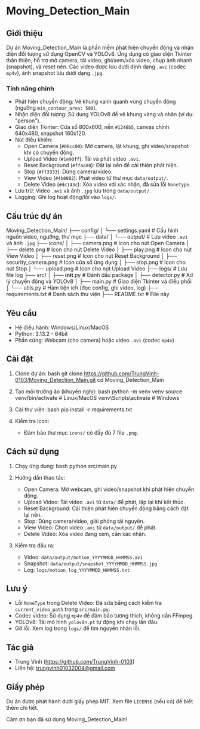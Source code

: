 # Moving_Detection_Main

## Giới thiệu
Dự án Moving_Detection_Main là phần mềm phát hiện chuyển động và nhận diện đối tượng sử dụng OpenCV và YOLOv8. Ứng dụng có giao diện Tkinter thân thiện, hỗ trợ mở camera, tải video, ghi/xem/xóa video, chụp ảnh nhanh (snapshot), và reset nền. Các video được lưu dưới định dạng `.avi` (codec `mp4v`), ảnh snapshot lưu dưới dạng `.jpg`.

### Tính năng chính
- Phát hiện chuyển động: Vẽ khung xanh quanh vùng chuyển động (ngưỡng `min_contour_area: 500`).
- Nhận diện đối tượng: Sử dụng YOLOv8 để vẽ khung vàng và nhãn (ví dụ: "person").
- Giao diện Tkinter: Cửa sổ 800x600, nền `#1246b5`, canvas chính 640x480, snapshot 160x120.
- Nút điều khiển:
  - Open Camera (`#00cc00`): Mở camera, lật khung, ghi video/snapshot khi có chuyển động.
  - Upload Video (`#1e90ff`): Tải và phát video `.avi`.
  - Reset Background (`#ffaa00`): Đặt lại nền để cải thiện phát hiện.
  - Stop (`#ff3333`): Dừng camera/video.
  - View Video (`#4b0082`): Phát video từ thư mục `data/output/`.
  - Delete Video (`#dc143c`): Xóa video với xác nhận, đã sửa lỗi `NoneType`.
- Lưu trữ: Video `.avi` và ảnh `.jpg` lưu trong `data/output/`.
- Logging: Ghi log hoạt động/lỗi vào `logs/`.

## Cấu trúc dự án

Moving_Detection_Main/
├── config/
│   └── settings.yaml           # Cấu hình nguồn video, ngưỡng, thư mục
├── data/
│   └── output/                 # Lưu video `.avi` và ảnh `.jpg`
├── icons/
│   ├── camera.png              # Icon cho nút Open Camera
│   ├── delete.png              # Icon cho nút Delete Video
│   ├── play.png                # Icon cho nút View Video
│   ├── reset.png               # Icon cho nút Reset Background
│   ├── security_camera.png     # Icon cửa sổ ứng dụng
│   ├── stop.png                # Icon cho nút Stop
│   └── upload.png              # Icon cho nút Upload Video
├── logs/                       # Lưu file log
├── src/
│   ├── __init__.py             # Đánh dấu package
│   ├── detector.py             # Xử lý chuyển động và YOLOv8
│   ├── main.py                 # Giao diện Tkinter và điều phối
│   └── utils.py                # Hàm tiện ích (đọc config, ghi video, log)
├── requirements.txt            # Danh sách thư viện
├── README.txt                  # File này


## Yêu cầu
- Hệ điều hành: Windows/Linux/MacOS
- Python: 3.13.2 - 64bit
- Phần cứng: Webcam (cho camera) hoặc video `.avi` (codec `mp4v`)

## Cài đặt
1. Clone dự án:
   bash
   git clone https://github.com/TrungVinh-0103/Moving_Detection_Main.git
   cd Moving_Detection_Main
   

2. Tạo môi trường ảo (khuyến nghị):
   bash
   python -m venv venv
   source venv/bin/activate  # Linux/MacOS
   venv\Scripts\activate     # Windows
   

3. Cài thư viện:
   bash
   pip install -r requirements.txt
   

4. Kiểm tra icon:
   - Đảm bảo thư mục `icons/` có đầy đủ 7 file `.png`.

## Cách sử dụng
1. Chạy ứng dụng:
   bash
   python src/main.py
   

2. Hướng dẫn thao tác:
   - Open Camera: Mở webcam, ghi video/snapshot khi phát hiện chuyển động.
   - Upload Video: Tải video `.avi` từ `data/` để phát, lặp lại khi kết thúc.
   - Reset Background: Cải thiện phát hiện chuyển động bằng cách đặt lại nền.
   - Stop: Dừng camera/video, giải phóng tài nguyên.
   - View Video: Chọn video `.avi` từ `data/output/` để phát.
   - Delete Video: Xóa video đang xem, cần xác nhận.

3. Kiểm tra đầu ra:
   - Video: `data/output/motion_YYYYMMDD_HHMMSS.avi`
   - Snapshot: `data/output/snapshot_YYYYMMDD_HHMMSS.jpg`
   - Log: `logs/motion_log_YYYYMMDD_HHMMSS.txt`

## Lưu ý
- Lỗi `NoneType` trong Delete Video: Đã sửa bằng cách kiểm tra `current_video_path` trong `src/main.py`.
- Codec video: Sử dụng `mp4v` để đảm bảo tương thích, không cần FFmpeg.
- YOLOv8: Tải mô hình `yolov8n.pt` tự động khi chạy lần đầu.
- Gỡ lỗi: Xem log trong `logs/` để tìm nguyên nhân lỗi.

## Tác giả
- Trung Vinh (https://github.com/TrungVinh-0103)
- Liên hệ: trungvinh01032004@gmail.com

## Giấy phép
Dự án được phát hành dưới giấy phép MIT. Xem file `LICENSE` (nếu có) để biết thêm chi tiết.

Cảm ơn bạn đã sử dụng Moving_Detection_Main!